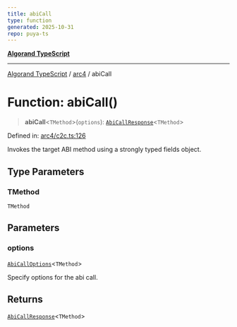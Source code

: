 ```yaml
---
title: abiCall
type: function
generated: 2025-10-31
repo: puya-ts
---
```

[**Algorand TypeScript**](../../README.md)

***

[Algorand TypeScript](../../modules.md) / [arc4](../README.md) / abiCall

# Function: abiCall()

> **abiCall**\<`TMethod`\>(`options`): [`AbiCallResponse`](../type-aliases/AbiCallResponse.md)\<`TMethod`\>

Defined in: [arc4/c2c.ts:126](https://github.com/algorandfoundation/puya-ts/blob/main/packages/algo-ts/src/arc4/c2c.ts#L126)

Invokes the target ABI method using a strongly typed fields object.

## Type Parameters

### TMethod

`TMethod`

## Parameters

### options

[`AbiCallOptions`](../interfaces/AbiCallOptions.md)\<`TMethod`\>

Specify options for the abi call.

## Returns

[`AbiCallResponse`](../type-aliases/AbiCallResponse.md)\<`TMethod`\>
